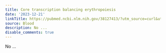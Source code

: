 ```yaml
---
title: Core transcription balancing erythropoiesis
date: '2023-12-21'
linkTitle: https://pubmed.ncbi.nlm.nih.gov/38127413/?utm_source=curl&utm_medium=rss&utm_campaign=journals&utm_content=7603509&fc=None&ff=20231222170702&v=2.18.0
source: Blood
description: No ...
disable_comments: true
---
```

No ...